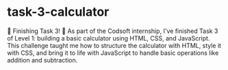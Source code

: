 # task-3-calculator
🚀 Finishing Task 3! 🚀  As part of the Codsoft internship, I've finished Task 3 of Level 1: building a basic calculator using HTML, CSS, and JavaScript. This challenge taught me how to structure the calculator with HTML, style it with CSS, and bring it to life with JavaScript to handle basic operations like addition and subtraction. 
